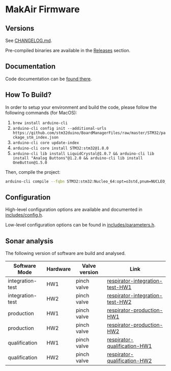 # MakAir Firmware

## Versions

See [CHANGELOG.md](CHANGELOG.md).

Pre-compiled binaries are available in the [Releases](https://github.com/makers-for-life/makair-firmware/releases) section.

## Documentation

Code documentation can be [found there](https://makers-for-life.github.io/makair-firmware/files.html).

## How To Build?

In order to setup your environment and build the code, please follow the following commands (for MacOS):

1. `brew install arduino-cli`
2. `arduino-cli config init --additional-urls https://github.com/stm32duino/BoardManagerFiles/raw/master/STM32/package_stm_index.json`
3. `arduino-cli core update-index`
4. `arduino-cli core install STM32:stm32@1.8.0`
5. `arduino-cli lib install LiquidCrystal@1.0.7 && arduino-cli lib install "Analog Buttons"@1.2.0 && arduino-cli lib install OneButton@1.5.0`

Then, compile the project:

```sh
arduino-cli compile --fqbn STM32:stm32:Nucleo_64:opt=o3std,pnum=NUCLEO_F411RE --verbose srcs/respirator.cpp --output output/respirator-production
```

## Configuration

High-level configuration options are available and documented in [includes/config.h](includes/config.h).

Low-level configuration options can be found in [includes/parameters.h](includes/parameters.h).

## Sonar analysis

The following version of software are build and analysed.

| Software Mode    | Hardware | Valve version | Link                                                                                                  |
| ---------------- | -------- | ------------- | ----------------------------------------------------------------------------------------------------- |
| integration-test | HW1      | pinch valve   | [respirator-integration-test-HW1](https://sonarcloud.io/dashboard?id=respirator-integration-test-HW1) |
| integration-test | HW2      | pinch valve   | [respirator-integration-test-HW2](https://sonarcloud.io/dashboard?id=respirator-integration-test-HW2) |
| production       | HW1      | pinch valve   | [respirator-production-HW1](https://sonarcloud.io/dashboard?id=respirator-production-HW1)             |
| production       | HW2      | pinch valve   | [respirator-production-HW2](https://sonarcloud.io/dashboard?id=respirator-production-HW2)             |
| qualification    | HW1      | pinch valve   | [respirator-qualification-HW1](https://sonarcloud.io/dashboard?id=respirator-qualification-HW1)       |
| qualification    | HW2      | pinch valve   | [respirator-qualification-HW2](https://sonarcloud.io/dashboard?id=respirator-qualification-HW2)       |
